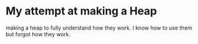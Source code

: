 # My attempt at making a Heap

making a heap to fully understand how they work. I know how to use them but forgot how they work.
